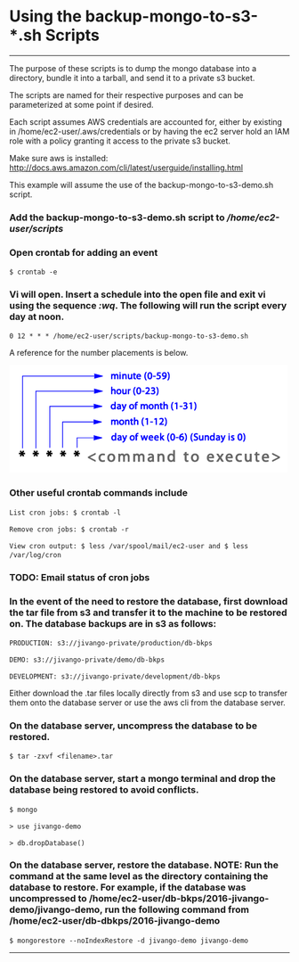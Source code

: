 # Using the backup-mongo-to-s3-*.sh Scripts 
___

The purpose of these scripts is to dump the mongo database into a directory, bundle it into a tarball, and send it to a private s3 bucket.

The scripts are named for their respective purposes and can be parameterized at some point if desired.

Each script assumes AWS credentials are accounted for, either by existing in /home/ec2-user/.aws/credentials or by having the ec2 server hold an IAM role with a policy granting it access to the private s3 bucket.

Make sure aws is installed: http://docs.aws.amazon.com/cli/latest/userguide/installing.html

This example will assume the use of the backup-mongo-to-s3-demo.sh script.

### Add the backup-mongo-to-s3-demo.sh script to _/home/ec2-user/scripts_ 

### Open crontab for adding an event
```
$ crontab -e
```

### Vi will open. Insert a schedule into the open file and exit vi using the sequence _:wq_. The following will run the script every day at noon.
```
0 12 * * * /home/ec2-user/scripts/backup-mongo-to-s3-demo.sh
```

A reference for the number placements is below.

![alt text](crontab-numbers.png "Crontab Numbers")

### Other useful crontab commands include
```
List cron jobs: $ crontab -l
```

```
Remove cron jobs: $ crontab -r
```

```
View cron output: $ less /var/spool/mail/ec2-user and $ less /var/log/cron
```

### TODO: Email status of cron jobs

### In the event of the need to restore the database, first download the tar file from s3 and transfer it to the machine to be restored on. The database backups are in s3 as follows:
```
PRODUCTION: s3://jivango-private/production/db-bkps
```

```
DEMO: s3://jivango-private/demo/db-bkps
```

```
DEVELOPMENT: s3://jivango-private/development/db-bkps
```

Either download the .tar files locally directly from s3 and use scp to transfer them onto the database server or use the aws cli from the database server.

### On the database server, uncompress the database to be restored.
```
$ tar -zxvf <filename>.tar
```

### On the database server, start a mongo terminal and drop the database being restored to avoid conflicts.
```
$ mongo
```

```
> use jivango-demo
```

```
> db.dropDatabase()
```
    
### On the database server, restore the database. NOTE: Run the command at the same level as the directory containing the database to restore. For example, if the database was uncompressed to /home/ec2-user/db-bkps/2016-jivango-demo/jivango-demo, run the following command from /home/ec2-user/db-dbkps/2016-jivango-demo
```
$ mongorestore --noIndexRestore -d jivango-demo jivango-demo
```

---
